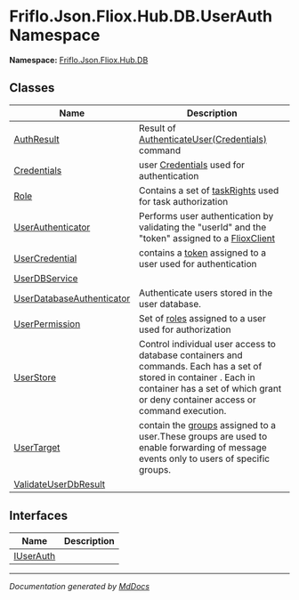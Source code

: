 ﻿<!--  
  <auto-generated>   
    The contents of this file were generated by a tool.  
    Changes to this file may be list if the file is regenerated  
  </auto-generated>   
-->

# Friflo.Json.Fliox.Hub.DB.UserAuth Namespace

**Namespace:** [Friflo.Json.Fliox.Hub.DB](../index.md)  

## Classes

| Name                                                            | Description                                                                                                                                                                                                 |
| --------------------------------------------------------------- | ----------------------------------------------------------------------------------------------------------------------------------------------------------------------------------------------------------- |
| [AuthResult](AuthResult/index.md)                               | Result of [AuthenticateUser(Credentials)](UserStore/methods/AuthenticateUser.md) command                                                                                                                    |
| [Credentials](Credentials/index.md)                             | user [Credentials](Credentials/index.md) used for authentication                                                                                                                                            |
| [Role](Role/index.md)                                           | Contains a set of [taskRights](Role/fields/taskRights.md) used for task authorization                                                                                                                       |
| [UserAuthenticator](UserAuthenticator/index.md)                 | Performs user authentication by validating the "userId" and the "token" assigned to a [FlioxClient](../../Client/FlioxClient/index.md)                                                                      |
| [UserCredential](UserCredential/index.md)                       | contains a [token](UserCredential/fields/token.md) assigned to a user used for authentication                                                                                                               |
| [UserDBService](UserDBService/index.md)                         |                                                                                                                                                                                                             |
| [UserDatabaseAuthenticator](UserDatabaseAuthenticator/index.md) | Authenticate users stored in the user database.                                                                                                                                                             |
| [UserPermission](UserPermission/index.md)                       | Set of [roles](UserPermission/fields/roles.md) assigned to a user used for authorization                                                                                                                    |
| [UserStore](UserStore/index.md)                                 | Control individual user access to database containers and commands. Each  has a set of  stored in container . Each  in container  has a set of  which grant or deny container access or command execution.  |
| [UserTarget](UserTarget/index.md)                               | contain the [groups](UserTarget/fields/groups.md) assigned to a user.These groups are used to enable forwarding of message events only to users of specific groups.                                         |
| [ValidateUserDbResult](ValidateUserDbResult/index.md)           |                                                                                                                                                                                                             |

## Interfaces

| Name                            | Description |
| ------------------------------- | ----------- |
| [IUserAuth](IUserAuth/index.md) |             |

___

*Documentation generated by [MdDocs](https://github.com/ap0llo/mddocs)*
